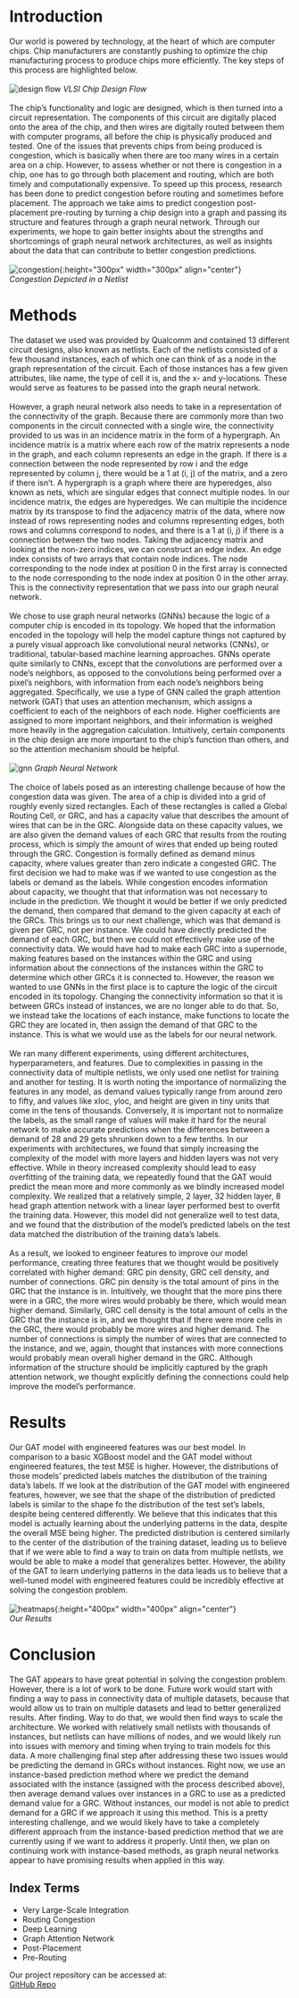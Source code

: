 # Introduction
Our world is powered by technology, at the heart of which are computer chips. Chip manufacturers are constantly pushing to optimize the chip manufacturing process to produce chips more efficiently. The key steps of this process are highlighted below. <br>
<br>
![design flow](assets/designflow.png)
*VLSI Chip Design Flow* 
<br>
<br>
The chip’s functionality and logic are designed, which is then turned into a circuit representation. The components of this circuit are digitally placed onto the area of the chip, and then wires are digitally routed between them with computer programs, all before the chip is physically produced and tested. One of the issues that prevents chips from being produced is congestion, which is basically when there are too many wires in a certain area on a chip. However, to assess whether or not there is congestion in a chip, one has to go through both placement and routing, which are both timely and computationally expensive. To speed up this process, research has been done to predict congestion before routing and sometimes before placement. The approach we take aims to predict congestion post-placement pre-routing by turning a chip design into a graph and passing its structure and features through a graph neural network. Through our experiments, we hope to gain better insights about the strengths and shortcomings of graph neural network architectures, as well as insights about the data that can contribute to better congestion predictions.
<br>
<br>
![congestion](assets/congestion.png){:height="300px" width="300px" align="center"} <br>
*Congestion Depicted in a Netlist*

# Methods
The dataset we used was provided by Qualcomm and contained 13 different circuit designs, also known as netlists. Each of the netlists consisted of a few thousand instances, each of which one can think of as a node in the graph representation of the circuit. Each of those instances has a few given attributes, like name, the type of cell it is, and the x- and y-locations. These would serve as features to be passed into the graph neural network. 
<br>
<br>
However, a graph neural network also needs to take in a representation of the connectivity of the graph. Because there are commonly more than two components in the circuit connected with a single wire, the connectivity provided to us was in an incidence matrix in the form of a hypergraph. An incidence matrix is a matrix where each row of the matrix represents a node in the graph, and each column represents an edge in the graph. If there is a connection between the node represented by row i and the edge represented by column j, there would be a 1 at (i, j) of the matrix, and a zero if there isn’t. A hypergraph is a graph where there are hyperedges, also known as nets, which are singular edges that connect multiple nodes. In our incidence matrix, the edges are hyperedges. We can multiple the incidence matrix by its transpose to find the adjacency matrix of the data, where now instead of rows representing nodes and columns representing edges, both rows and columns correspond to nodes, and there is a 1 at (i, j) if there is a connection between the two nodes. Taking the adjacency matrix and looking at the non-zero indices, we can construct an edge index. An edge index consists of two arrays that contain node indices. The node corresponding to the node index at position 0 in the first array is connected to the node corresponding to the node index at position 0 in the other array. This is the connectivity representation that we pass into our graph neural network.
<br>
<br>
We chose to use graph neural networks (GNNs) because the logic of a computer chip is encoded in its topology. We hoped that the information encoded in the topology will help the model capture things not captured by a purely visual approach like convolutional neural networks (CNNs), or traditional, tabular-based machine learning approaches. GNNs operate quite similarly to CNNs, except that the convolutions are performed over a node’s neighbors, as opposed to the convolutions being performed over a pixel’s neighbors, with information from each node’s neighbors being aggregated. Specifically, we use a type of GNN called the graph attention network (GAT) that uses an attention mechanism, which assigns a coefficient to each of the neighbors of each node. Higher coefficients are assigned to more important neighbors, and their information is weighed more heavily in the aggregation calculation. Intuitively, certain components in the chip design are more important to the chip’s function than others, and so the attention mechanism should be helpful. 
<br>
<br>
![gnn](assets/gnn.png)
*Graph Neural Network*
<br>
<br>
The choice of labels posed as an interesting challenge because of how the congestion data was given. The area of a chip is divided into a grid of roughly evenly sized rectangles. Each of these rectangles is called a Global Routing Cell, or GRC, and has a capacity value that describes the amount of wires that can be in the GRC. Alongside data on these capacity values, we are also given the demand values of each GRC that results from the routing process, which is simply the amount of wires that ended up being routed through the GRC. Congestion is formally defined as demand minus capacity, where values greater than zero indicate a congested GRC. The first decision we had to make was if we wanted to use congestion as the labels or demand as the labels. While congestion encodes information about capacity, we thought that that information was not necessary to include in the prediction. We thought it would be better if we only predicted the demand, then compared that demand to the given capacity at each of the GRCs. This brings us to our next challenge, which was that demand is given per GRC, not per instance. We could have directly predicted the demand of each GRC, but then we could not effectively make use of the connectivity data. We would have had to make each GRC into a supernode, making features based on the instances within the GRC and using information about the connections of the instances within the GRC to determine which other GRCs it is connected to. However, the reason we wanted to use GNNs in the first place is to capture the logic of the circuit encoded in its topology. Changing the connectivity information so that it is between GRCs instead of instances, we are no longer able to do that. So, we instead take the locations of each instance, make functions to locate the GRC they are located in, then assign the demand of that GRC to the instance. This is what we would use as the labels for our neural network.
<br>
<br>
We ran many different experiments, using different architectures, hyperparameters, and features. Due to complexities in passing in the connectivity data of multiple netlists, we only used one netlist for training and another for testing. It is worth noting the importance of normalizing the features in any model, as demand values typically range from around zero to fifty, and values like xloc, yloc, and height are given in tiny units that come in the tens of thousands. Conversely, it is important not to normalize the labels, as the small range of values will make it hard for the neural network to make accurate predictions when the differences between a demand of 28 and 29 gets shrunken down to a few tenths. In our experiments with architectures, we found that simply increasing the complexity of the model with more layers and hidden layers was not very effective. While in theory increased complexity should lead to easy overfitting of the training data, we repeatedly found that the GAT would predict the mean more and more commonly as we blindly increased model complexity. We realized that a relatively simple, 2 layer, 32 hidden layer, 8 head graph attention network with a linear layer performed best to overfit the training data. However, this model did not generalize well to test data, and we found that the distribution of the model’s predicted labels on the test data matched the distribution of the training data’s labels.
<br>
<br>
As a result, we looked to engineer features to improve our model performance, creating three features that we thought would be positively correlated with higher demand: GRC pin density, GRC cell density, and number of connections. GRC pin density is the total amount of pins in the GRC that the instance is in. Intuitively, we thought that the more pins there were in a GRC, the more wires would probably be there, which would mean higher demand. Similarly, GRC cell density is the total amount of cells in the GRC that the instance is in, and we thought that if there were more cells in the GRC, there would probably be more wires and higher demand. The number of connections is simply the number of wires that are connected to the instance, and we, again, thought that instances with more connections would probably mean overall higher demand in the GRC. Although information of the structure should be implicitly captured by the graph attention network, we thought explicitly defining the connections could help improve the model’s performance. 

# Results
Our GAT model with engineered features was our best model. In comparison to a basic XGBoost model and the GAT model without engineered features, the test MSE is higher. However, the distributions of those models’ predicted labels matches the distribution of the training data’s labels. If we look at the distribution of the GAT model with engineered features, however, we see that the shape of the distribution of predicted labels is similar to the shape fo the distribution of the test set’s labels, despite being centered differently. We believe that this indicates that this model is actually learning about the underlying patterns in the data, despite the overall MSE being higher. The predicted distribution is centered similarly to the center of the distribution of the training dataset, leading us to believe that if we were able to find a way to train on data from multiple netlists, we would be able to make a model that generalizes better. However, the ability of the GAT to learn underlying patterns in the data leads us to believe that a well-tuned model with engineered features could be incredibly effective at solving the congestion problem. 
<br>
<br>
![heatmaps](assets/heatmaps.png){:height="400px" width="400px" align="center"} <br>
*Our Results*

# Conclusion
The GAT appears to have great potential in solving the congestion problem. However, there is a lot of work to be done. Future work would start with finding a way to pass in connectivity data of multiple datasets, because that would allow us to train on multiple datasets and lead to better generalized results. After finding. Way to do that, we would then find ways to scale the architecture. We worked with relatively small netlists with thousands of instances, but netlists can have millions of nodes, and we would likely run into issues with memory and timing when trying to train models for this data. A more challenging final step after addressing these two issues would be predicting the demand in GRCs without instances. Right now, we use an instance-based prediction method where we predict the demand associated with the instance (assigned with the process described above), then average demand values over instances in a GRC to use as a predicted demand value for a GRC. Without instances, our model is not able to predict demand for a GRC if we approach it using this method. This is a pretty interesting challenge, and we would likely have to take a completely different approach from the instance-based prediction method that we are currently using if we want to address it properly. Until then, we plan on continuing work with instance-based methods, as graph neural networks appear to have promising results when applied in this way.

## Index Terms
* Very Large-Scale Integration
* Routing Congestion
* Deep Learning
* Graph Attention Network
* Post-Placement
* Pre-Routing

Our project repository can be accessed at: <br>
[GitHub Repo](https://github.com/lisasunhwang/Capstone-B07-3)
